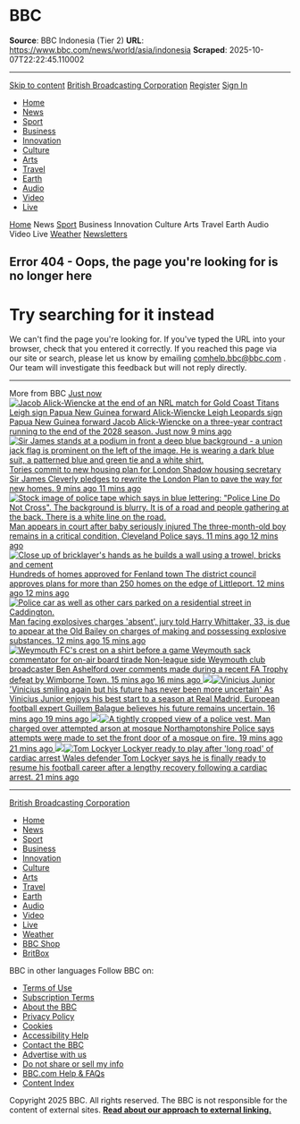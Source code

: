 # BBC

**Source**: BBC Indonesia (Tier 2)
**URL**: https://www.bbc.com/news/world/asia/indonesia
**Scraped**: 2025-10-07T22:22:45.110002

---

[Skip to content](https://www.bbc.com/news/world/asia/indonesia#main-content)
[British Broadcasting Corporation](https://www.bbc.com/)
[Register](https://session.bbc.com/session?action=register&userOrigin=BBCS_BBC&ptrt=https%3A%2F%2Fwww.bbc.com%2Fnews%2Fworld%2Fasia%2Findonesia)
[Sign In](https://session.bbc.com/session?userOrigin=BBCS_BBC&ptrt=https%3A%2F%2Fwww.bbc.com%2Fnews%2Fworld%2Fasia%2Findonesia)
  * [Home](https://www.bbc.com/)
  * [News](https://www.bbc.com/news)
  * [Sport](https://www.bbc.com/sport)
  * [Business](https://www.bbc.com/business)
  * [Innovation](https://www.bbc.com/innovation)
  * [Culture](https://www.bbc.com/culture)
  * [Arts](https://www.bbc.com/arts)
  * [Travel](https://www.bbc.com/travel)
  * [Earth](https://www.bbc.com/future-planet)
  * [Audio](https://www.bbc.com/audio)
  * [Video](https://www.bbc.com/video)
  * [Live](https://www.bbc.com/live)


[Home](https://www.bbc.com/)
News
[Sport](https://www.bbc.com/sport)
Business
Innovation
Culture
Arts
Travel
Earth
Audio
Video
Live
[Weather](https://www.bbc.com/weather)
[Newsletters](https://www.bbc.com/newsletters)
## Error 404 - Oops, the page you're looking for is no longer here
# Try searching for it instead
We can't find the page you're looking for. If you've typed the URL into your browser, check that you entered it correctly. If you reached this page via our site or search, please let us know by emailing
comhelp.bbc@bbc.com
.
Our team will investigate this feedback but will not reply directly.
* * *
More from BBC
[ Just now ![Jacob Alick-Wiencke at the end of an NRL match for Gold Coast Titans](https://ichef.bbci.co.uk/news/480/cpsprodpb/708e/live/1e9a7e50-a383-11f0-a56f-0b1b78ebdf89.jpg.webp) Leigh sign Papua New Guinea forward Alick-Wiencke Leigh Leopards sign Papua New Guinea forward Jacob Alick-Wiencke on a three-year contract running to the end of the 2028 season. Just now ](https://www.bbc.com/sport/articles/cwyrz9y941yo)
[ 9 mins ago ![Sir James stands at a podium in front a deep blue background  -  a union jack flag is prominent on the left of the image. He is wearing a dark blue suit, a patterned blue and green tie and a white shirt. ](https://ichef.bbci.co.uk/news/480/cpsprodpb/ee07/live/2e8ad670-a374-11f0-a2a8-4ff859a7e9e7.jpg.webp) Tories commit to new housing plan for London Shadow housing secretary Sir James Cleverly pledges to rewrite the London Plan to pave the way for new homes. 9 mins ago ](https://www.bbc.com/news/articles/c39rmgkrljwo)
[ 11 mins ago ![Stock image of police tape which says in blue lettering: "Police Line Do Not Cross". The background is blurry. It is of a road and people gathering at the back. There is a white line on the road.](https://ichef.bbci.co.uk/news/480/cpsprodpb/8448/live/614ec7c0-a341-11f0-9d76-c706bdcdd119.jpg.webp) Man appears in court after baby seriously injured The three-month-old boy remains in a critical condition, Cleveland Police says. 11 mins ago ](https://www.bbc.com/news/articles/cg5e93nz275o)
[ 12 mins ago ![Close up of bricklayer's hands as he builds a wall using a trowel, bricks and cement](https://ichef.bbci.co.uk/news/480/cpsprodpb/0d24/live/be05dc60-a37d-11f0-9261-e164f2f40295.png.webp) Hundreds of homes approved for Fenland town The district council approves plans for more than 250 homes on the edge of Littleport. 12 mins ago ](https://www.bbc.com/news/articles/c39rmg70k2zo)
[ 12 mins ago ![Police car as well as other cars parked on a residential street in Caddington. ](https://ichef.bbci.co.uk/news/480/cpsprodpb/ec1f/live/68f96540-a29f-11f0-928c-71dbb8619e94.jpg.webp) Man facing explosives charges 'absent', jury told Harry Whittaker, 33, is due to appear at the Old Bailey on charges of making and possessing explosive substances. 12 mins ago ](https://www.bbc.com/news/articles/cp3q0y2605go)
[ 15 mins ago ![Weymouth FC's crest on a shirt before a game ](https://ichef.bbci.co.uk/news/480/cpsprodpb/4a2b/live/77fc91a0-a369-11f0-b6c8-ab6f97553cbf.jpg.webp) Weymouth sack commentator for on-air board tirade Non-league side Weymouth club broadcaster Ben Ashelford over comments made during a recent FA Trophy defeat by Wimborne Town.  15 mins ago ](https://www.bbc.com/sport/football/articles/c0jq30gnnlzo)
[ 16 mins ago ![](https://static.files.bbci.co.uk/bbcdotcom/web/20250919-090805-05e5ba0164-web-2.30.1-2/grey-placeholder.png)![Vinicius Junior](https://ichef.bbci.co.uk/news/480/cpsprodpb/e4cb/live/d8ee6ad0-a2d6-11f0-928c-71dbb8619e94.png.webp) 'Vinicius smiling again but his future has never been more uncertain' As Vinicius Junior enjoys his best start to a season at Real Madrid, European football expert Guillem Balague believes his future remains uncertain. 16 mins ago ](https://www.bbc.com/sport/football/articles/c2lx8xnjwz5o)
[ 19 mins ago ![](https://static.files.bbci.co.uk/bbcdotcom/web/20250919-090805-05e5ba0164-web-2.30.1-2/grey-placeholder.png)![A tightly cropped view of a police vest.](https://ichef.bbci.co.uk/news/480/cpsprodpb/2d4c/live/a21a6de0-a369-11f0-92db-77261a15b9d2.jpg.webp) Man charged over attempted arson at mosque Northamptonshire Police says attempts were made to set the front door of a mosque on fire. 19 mins ago ](https://www.bbc.com/news/articles/cg4297v65p5o)
[ 21 mins ago ![](https://static.files.bbci.co.uk/bbcdotcom/web/20250919-090805-05e5ba0164-web-2.30.1-2/grey-placeholder.png)![Tom Lockyer](https://ichef.bbci.co.uk/news/480/cpsprodpb/6f9b/live/e7d044a0-a381-11f0-928c-71dbb8619e94.jpg.webp) Lockyer ready to play after 'long road' of cardiac arrest Wales defender Tom Lockyer says he is finally ready to resume his football career after a lengthy recovery following a cardiac arrest. 21 mins ago ](https://www.bbc.com/sport/football/articles/c1jz449y2kko)
* * *
[British Broadcasting Corporation](https://www.bbc.com/)
  * [Home](https://www.bbc.com/)
  * [News](https://www.bbc.com/news)
  * [Sport](https://www.bbc.com/sport)
  * [Business](https://www.bbc.com/business)
  * [Innovation](https://www.bbc.com/innovation)
  * [Culture](https://www.bbc.com/culture)
  * [Arts](https://www.bbc.com/arts)
  * [Travel](https://www.bbc.com/travel)
  * [Earth](https://www.bbc.com/future-planet)
  * [Audio](https://www.bbc.com/audio)
  * [Video](https://www.bbc.com/video)
  * [Live](https://www.bbc.com/live)
  * [Weather](https://www.bbc.com/weather)
  * [BBC Shop](https://shop.bbc.com/)
  * [BritBox](https://www.britbox.com/?utm_source=bbc.com&utm_medium=referral&utm_campaign=footer)


BBC in other languages
Follow BBC on:
  * [Terms of Use](https://www.bbc.com/pages/terms-of-use)
  * [Subscription Terms](https://www.bbc.com/pages/subscription-terms)
  * [About the BBC](https://www.bbc.co.uk/aboutthebbc)
  * [Privacy Policy](https://www.bbc.com/pages/privacy-policy)
  * [Cookies](https://www.bbc.com/usingthebbc/cookies/)
  * [Accessibility Help](https://www.bbc.co.uk/accessibility/)
  * [Contact the BBC](https://www.bbc.co.uk/contact)
  * [Advertise with us](https://www.bbc.com/advertisingcontact)
  * [Do not share or sell my info](https://www.bbc.com/usingthebbc/cookies/how-can-i-change-my-bbc-cookie-settings/)
  * [BBC.com Help & FAQs](https://help.bbc.com/hc/)
  * [Content Index](https://www.bbc.com/pages/content-index)


Copyright 2025 BBC. All rights reserved. The BBC is not responsible for the content of external sites. [**Read about our approach to external linking.**](https://www.bbc.co.uk/editorialguidelines/guidance/feeds-and-links)
